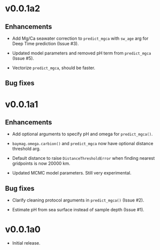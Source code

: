 # v0.0.1a2

## Enhancements

* Add Mg/Ca seawater correction to `predict_mgca` with `sw_age` arg for Deep Time prediction (Issue #3).

* Updated model parameters and removed pH term from `predict_mgca` (Issue #5).

* Vectorize `predict_mgca`, should be faster.


## Bug fixes


# v0.0.1a1

## Enhancements

* Add optional arguments to specify pH and omega for `predict_mgca()`.

* `baymag.omega.carbion()` and `predict_mgca` now have optional distance threshold arg.

* Default distance to raise `DistanceThresholdError` when finding nearest gridpoints is now 20000 km.

* Updated MCMC model parameters. Still very experimental.

## Bug fixes

* Clarify cleaning protocol arguments in `predict_mgca()` (Issue #2).

* Estimate pH from sea surface instead of sample depth (Issue #1).


# v0.0.1a0

* Initial release.